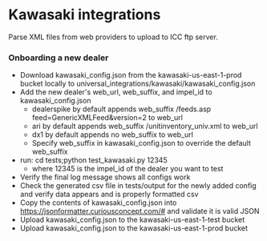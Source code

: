 # Kawasaki integrations
Parse XML files from web providers to upload to ICC ftp server.

### Onboarding a new dealer
- Download kawasaki_config.json from the kawasaki-us-east-1-prod bucket locally to universal_integrations/kawasaki/kawasaki_config.json
- Add the new dealer's web_url, web_suffix, and impel_id to kawasaki_config.json
    - dealerspike by default appends web_suffix /feeds.asp feed=GenericXMLFeed&version=2 to web_url
    - ari by default appends web_suffix /unitinventory_univ.xml to web_url
    - dx1 by default appends no web_suffix to web_url
    - Specify web_suffix in kawasaki_config.json to override the default web_suffix
- run: cd tests;python test_kawasaki.py 12345
    - where 12345 is the impel_id of the dealer you want to test
- Verify the final log message shows all configs work
- Check the generated csv file in tests/output for the newly added config and verify data appears and is properly formatted csv
- Copy the contents of kawasaki_config.json into https://jsonformatter.curiousconcept.com/# and validate it is valid JSON
- Upload kawasaki_config.json to the kawasaki-us-east-1-test bucket
- Upload kawasaki_config.json to the kawasaki-us-east-1-prod bucket
